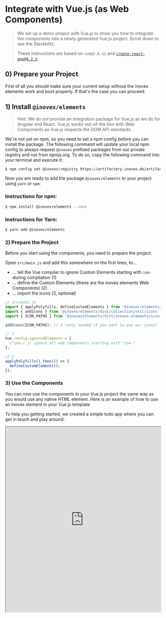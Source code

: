# Integrate with Vue.js (as Web Components)

> We set up a demo project with Vue.js to show you how to integrate the components into a newly generated Vue.js
> project. Scroll down to see the Stackblitz.
>
> These instructions are based on `vue@2.6.11` and [`create-react-app@4.2.3`](https://cli.vuejs.org/).

## 0) Prepare your Project

First of all you should make sure your current setup without the inovex elements work and boot properly.
If that's the case you can proceed.

## 1) Install `@inovex/elements`

> Hint: We do not provide an integration package for Vue.js as we do for Angular and React.
> Vue.js works out-of-the box with Web Components as Vue.js respects the DOM API standards.

We're not yet on npm, so you need to set a npm config before you can install the package. The following command
will update your local npm config to always request `@inovex` prefixed packages from our private registry and not
from npmjs.org. To do so, copy the following command into your terminal and execute it:

```sh
$ npm config set @inovex:registry https://artifactory.inovex.de/artifactory/api/npm/internal-npm/
```

Now you are ready to add the package `@inovex/elements` to your project using `yarn` or `npm`:

### Instructions for npm:

```sh
$ npm install @inovex/elements --save
```

### Instructions for Yarn:

```sh
$ yarn add @inovex/elements
```

### 2) Prepare the Project

Before you start using the components, you need to prepare the project.

Open `src/main.js` and add this somewhere on the first lines, to...

- ... tell the Vue compiler to ignore Custom Elements starting with `ino-` during compilation (1)
- ... define the Custom Elements (these are the inovex elements Web Components) (2)
- ... import the icons (3, optional)

```js
// src/main.js
import { applyPolyfills, defineCustomElements } from '@inovex/elements/dist/loader';
import { addIcons } from '@inovex/elements/dist/collection/util/icons';
import { ICON_PATHS } from '@inovex/elements/dist/inovex-elements/icon-assets/SVG/index.esm.js';

addIcons(ICON_PATHS); // 3 (only needed if you want to use our icons)

// 1
Vue.config.ignoredElements = [
  /^ino-/ // ignore all web components starting with "ino-"
];

// 2
applyPolyfills().then(() => {
  defineCustomElements();
});
```

### 3) Use the Components

You can now use the components in your Vue.js project the same way as you would use any native HTML element.
Here is an example of how to use an inovex element in your Vue.js template

To help you getting started, we created a simple todo app where you can get in touch and play around:

<iframe width="100%" height="600px" src="https://stackblitz.com/edit/ino-elements-vue-example?embed=1&file=index.js" />
